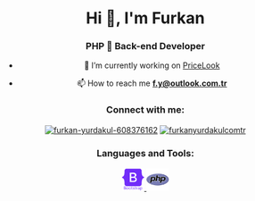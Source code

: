 <center>
  
  <h1 align="center">Hi 👋, I'm Furkan</h1>
<h3 align="center">PHP 💓 Back-end Developer</h3>

- 🔭 I’m currently working on [PriceLook](http://pricelook.net/)

- 📫 How to reach me **f.y@outlook.com.tr**

<h3 align="center">Connect with me:</h3>
<p align="center">
<a href="https://linkedin.com/in/furkan-yurdakul-608376162" target="blank"><img align="center" src="https://raw.githubusercontent.com/rahuldkjain/github-profile-readme-generator/neutral-icons/src/images/icons/Social/linked-in-alt.svg" alt="furkan-yurdakul-608376162" height="30" width="40" /></a>
<a href="https://instagram.com/furkanyurdakulcomtr" target="blank"><img align="center" src="https://raw.githubusercontent.com/rahuldkjain/github-profile-readme-generator/neutral-icons/src/images/icons/Social/instagram.svg" alt="furkanyurdakulcomtr" height="30" width="40" /></a>
</p>

<h3 align="center">Languages and Tools:</h3>
<p align="center"> <a href="https://getbootstrap.com" target="_blank"> <img src="https://raw.githubusercontent.com/devicons/devicon/master/icons/bootstrap/bootstrap-plain-wordmark.svg" alt="bootstrap" width="40" height="40"/> </a> <a href="https://www.php.net" target="_blank"> <img src="https://raw.githubusercontent.com/devicons/devicon/master/icons/php/php-original.svg" alt="php" width="40" height="40"/> </a> </p>

  
  
  </center>
